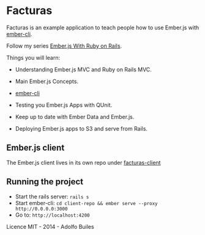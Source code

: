 # Facturas

Facturas is an example application to teach people how to use Ember.js with [ember-cli](http://github.com/stefanpenner/ember-cli).

Follow  my series [Ember.js With Ruby on Rails](http://blog.abuiles.com/ember-js-with-ruby-on-rails).

Things you will learn:

* Understanding Ember.js MVC and Ruby on Rails MVC.

* Main Ember.js Concepts.

* [ember-cli](http://github.com/stefanpenner/ember-cli)
* Testing you Ember.js Apps with QUnit.
* Keep up to date with Ember Data and Ember.js.
* Deploying Ember.js apps to S3 and serve from Rails.

## Ember.js client

The Ember.js client lives in its own repo under [facturas-client](https://github.com/abuiles/facturas-client)


## Running the project

* Start the rails server: `rails s`
* Start ember-cli: `cd client-repo && ember serve --proxy http://0.0.0.0:3000`
* Go to: `http://localhost:4200` 


Licence MIT - 2014 - Adolfo Builes
